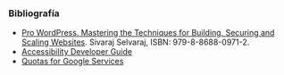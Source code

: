 ### Bibliografía
* [Pro WordPress. Mastering the Techniques for Building, Securing and Scaling Websites](https://link.springer.com/book/9798868809705). Sivaraj Selvaraj, ISBN: 979-8-8688-0971-2.
* [Accessibility Developer Guide](https://www.accessibility-developer-guide.com/)
* [Quotas for Google Services](https://developers.google.com/apps-script/guides/services/quotas)